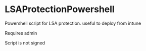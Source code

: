 # LSAProtectionPowershell
Powershell script for LSA protection. useful to deploy from intune


Requires admin  

Script is not signed  
